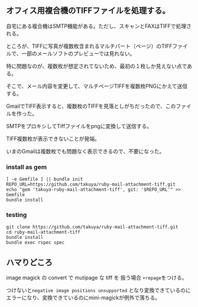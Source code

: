 ## オフィス用複合機のTIFFファイルを処理する。

自宅にある複合機はSMTP機能がある。ただし、スキャンとFAXはTIFFで処理される。

ところが、TIFFに写真が複数枚含まれるマルチパート（ページ）のTIFFファイルで、一部のメールソフトのプレビューでは見れない。

特に問題なのが、複数枚が想定されてないため、最初の１枚しか見えない点である。

そこで、メール内容を変更して、マルチページTIFFを複数枚PNGにかえて送信する。

GmailでTIFF表示すると、複数枚のTIFFを見落としがちだったので、このファイルを作った。

SMTPをプロキシしてTiffファイルをpngに変換して送信する。

TIFF複数枚が表示できないことが発端。

いまのGmailは複数枚でも問題なく表示できるので、不要になった。


### install as gem
```shell
[ -e Gemfile ] || bundle init 
REPO_URL=https://github.com/takuya/ruby-mail-attachment-tiff.git
echo "gem 'takuya-ruby-mail-attachment-tiff', git: '$REPO_URL'" >> Gemfile
bundle install 
```

### testing
```shell
git clone https://github.com/takuya/ruby-mail-attachment-tiff.git
cd ruby-mail-attachment-tiff
bundle install 
bundle exec rspec spec
```

## ハマりどころ

image magick の convert で mutipage な tiff を 扱う場合 `+repage`をつける。 

つけないと`negative image positions unsupported` となり変換できているのにエラーになり、変換できているのにmini-magickが例外で落ちる。
